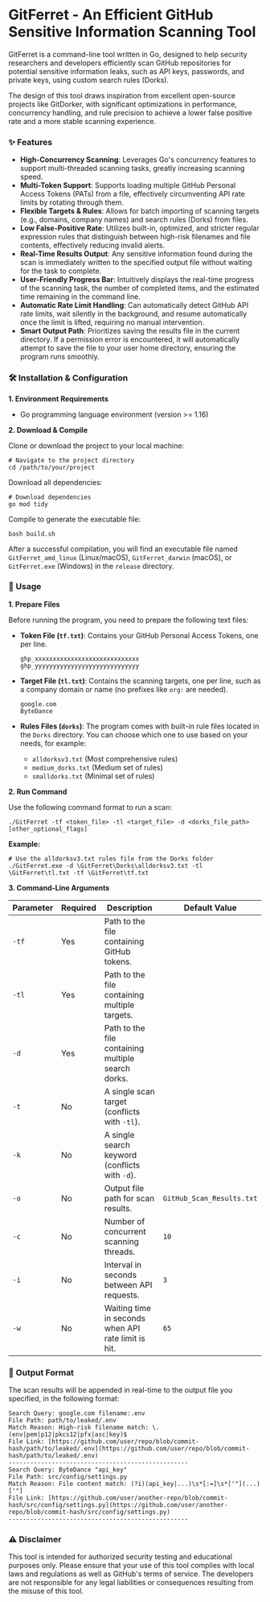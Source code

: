 # GitFerret - An Efficient GitHub Sensitive Information Scanning Tool

GitFerret is a command-line tool written in Go, designed to help security researchers and developers efficiently scan GitHub repositories for potential sensitive information leaks, such as API keys, passwords, and private keys, using custom search rules (Dorks).

The design of this tool draws inspiration from excellent open-source projects like GitDorker, with significant optimizations in performance, concurrency handling, and rule precision to achieve a lower false positive rate and a more stable scanning experience.

### ✨ Features

- **High-Concurrency Scanning**: Leverages Go's concurrency features to support multi-threaded scanning tasks, greatly increasing scanning speed.
- **Multi-Token Support**: Supports loading multiple GitHub Personal Access Tokens (PATs) from a file, effectively circumventing API rate limits by rotating through them.
- **Flexible Targets & Rules**: Allows for batch importing of scanning targets (e.g., domains, company names) and search rules (Dorks) from files.
- **Low False-Positive Rate**: Utilizes built-in, optimized, and stricter regular expression rules that distinguish between high-risk filenames and file contents, effectively reducing invalid alerts.
- **Real-Time Results Output**: Any sensitive information found during the scan is immediately written to the specified output file without waiting for the task to complete.
- **User-Friendly Progress Bar**: Intuitively displays the real-time progress of the scanning task, the number of completed items, and the estimated time remaining in the command line.
- **Automatic Rate Limit Handling**: Can automatically detect GitHub API rate limits, wait silently in the background, and resume automatically once the limit is lifted, requiring no manual intervention.
- **Smart Output Path**: Prioritizes saving the results file in the current directory. If a permission error is encountered, it will automatically attempt to save the file to your user home directory, ensuring the program runs smoothly.

### 🛠️ Installation & Configuration

**1. Environment Requirements**

- Go programming language environment (version >= 1.16)

**2. Download & Compile**

Clone or download the project to your local machine:

```
# Navigate to the project directory
cd /path/to/your/project
```

Download all dependencies:

```
# Download dependencies
go mod tidy
```

Compile to generate the executable file:

```
bash build.sh
```

After a successful compilation, you will find an executable file named `GitFerret_amd_linux` (Linux/macOS), `GitFerret_darwin` (macOS), or `GitFerret.exe` (Windows) in the `release` directory.

### 🚀 Usage

**1. Prepare Files**

Before running the program, you need to prepare the following text files:

- **Token File (`tf.txt`)**: Contains your GitHub Personal Access Tokens, one per line.

  ```
  ghp_xxxxxxxxxxxxxxxxxxxxxxxxxxxxx
  ghp_yyyyyyyyyyyyyyyyyyyyyyyyyyyyy
  ```

- **Target File (`tl.txt`)**: Contains the scanning targets, one per line, such as a company domain or name (no prefixes like `org:` are needed).

  ```
  google.com
  ByteDance
  ```

- **Rules Files (`dorks`)**: The program comes with built-in rule files located in the `Dorks` directory. You can choose which one to use based on your needs, for example:

  - `alldorksv3.txt` (Most comprehensive rules)
  - `medium_dorks.txt` (Medium set of rules)
  - `smalldorks.txt` (Minimal set of rules)

**2. Run Command**

Use the following command format to run a scan:

```
./GitFerret -tf <token_file> -tl <target_file> -d <dorks_file_path> [other_optional_flags]
```

**Example:**

```
# Use the alldorksv3.txt rules file from the Dorks folder
./GitFerret.exe -d \GitFerret\Dorks\alldorksv3.txt -tl \GitFerret\tl.txt -tf \GitFerret\tf.txt
```

**3. Command-Line Arguments**

| Parameter | Required | Description                                         | Default Value             |
| --------- | -------- | --------------------------------------------------- | ------------------------- |
| `-tf`     | Yes      | Path to the file containing GitHub tokens.          |                           |
| `-tl`     | Yes      | Path to the file containing multiple targets.       |                           |
| `-d`      | Yes      | Path to the file containing multiple search dorks.  |                           |
| `-t`      | No       | A single scan target (conflicts with `-tl`).        |                           |
| `-k`      | No       | A single search keyword (conflicts with `-d`).      |                           |
| `-o`      | No       | Output file path for scan results.                  | `GitHub_Scan_Results.txt` |
| `-c`      | No       | Number of concurrent scanning threads.              | `10`                      |
| `-i`      | No       | Interval in seconds between API requests.           | `3`                       |
| `-w`      | No       | Waiting time in seconds when API rate limit is hit. | `65`                      |

### 📄 Output Format

The scan results will be appended in real-time to the output file you specified, in the following format:

```
Search Query: google.com filename:.env
File Path: path/to/leaked/.env
Match Reason: High-risk filename match: \.(env|pem|p12|pkcs12|pfx|asc|key)$
File Link: [https://github.com/user/repo/blob/commit-hash/path/to/leaked/.env](https://github.com/user/repo/blob/commit-hash/path/to/leaked/.env)
--------------------------------------------------
Search Query: ByteDance "api_key"
File Path: src/config/settings.py
Match Reason: File content match: (?i)(api_key|...)\s*[:=]\s*['"](...)['"]
File Link: [https://github.com/user/another-repo/blob/commit-hash/src/config/settings.py](https://github.com/user/another-repo/blob/commit-hash/src/config/settings.py)
--------------------------------------------------
```

### ⚠️ Disclaimer

This tool is intended for authorized security testing and educational purposes only. Please ensure that your use of this tool complies with local laws and regulations as well as GitHub's terms of service. The developers are not responsible for any legal liabilities or consequences resulting from the misuse of this tool.